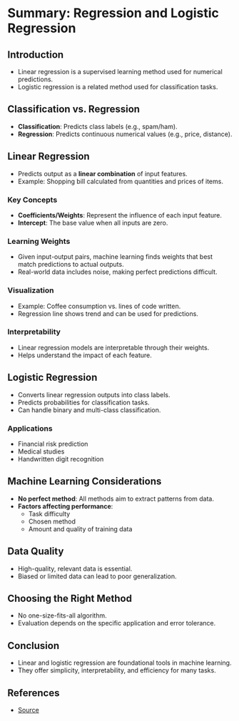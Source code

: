 # Summary: Regression and Logistic Regression

## Introduction
- Linear regression is a supervised learning method used for numerical predictions.
- Logistic regression is a related method used for classification tasks.

## Classification vs. Regression
- **Classification**: Predicts class labels (e.g., spam/ham).
- **Regression**: Predicts continuous numerical values (e.g., price, distance).

## Linear Regression
- Predicts output as a **linear combination** of input features.
- Example: Shopping bill calculated from quantities and prices of items.

### Key Concepts
- **Coefficients/Weights**: Represent the influence of each input feature.
- **Intercept**: The base value when all inputs are zero.

### Learning Weights
- Given input-output pairs, machine learning finds weights that best match predictions to actual outputs.
- Real-world data includes noise, making perfect predictions difficult.

### Visualization
- Example: Coffee consumption vs. lines of code written.
- Regression line shows trend and can be used for predictions.

### Interpretability
- Linear regression models are interpretable through their weights.
- Helps understand the impact of each feature.

## Logistic Regression
- Converts linear regression outputs into class labels.
- Predicts probabilities for classification tasks.
- Can handle binary and multi-class classification.

### Applications
- Financial risk prediction
- Medical studies
- Handwritten digit recognition

## Machine Learning Considerations
- **No perfect method**: All methods aim to extract patterns from data.
- **Factors affecting performance**:
  - Task difficulty
  - Chosen method
  - Amount and quality of training data

## Data Quality
- High-quality, relevant data is essential.
- Biased or limited data can lead to poor generalization.

## Choosing the Right Method
- No one-size-fits-all algorithm.
- Evaluation depends on the specific application and error tolerance.

## Conclusion
- Linear and logistic regression are foundational tools in machine learning.
- They offer simplicity, interpretability, and efficiency for many tasks.


## References
- [Source](https://course.elementsofai.com/4/3)
